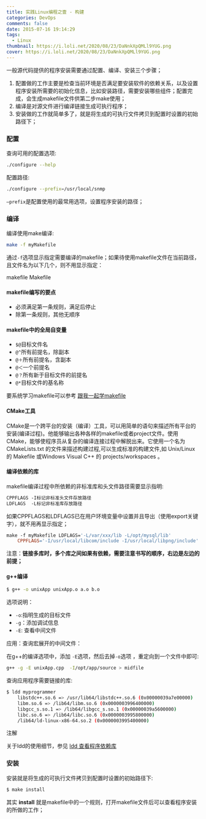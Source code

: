 ```yaml
---
title: 实践Linux编程之壹 - 构建
categories: DevOps
comments: false
date: 2015-07-16 19:14:29
tags:
  - Linux
thumbnail: https://i.loli.net/2020/08/23/DaNnkXpQMLl9YUG.png
cover: https://i.loli.net/2020/08/23/DaNnkXpQMLl9YUG.png
---
```


一般源代码提供的程序安装需要通过配置、编译、安装三个步骤；

1. 配置做的工作主要是检查当前环境是否满足要安装软件的依赖关系，以及设置程序安装所需要的初始化信息，比如安装路径，需要安装哪些组件；配置完成，会生成makefile文件供第二步make使用；
2. 编译是对源文件进行编译链接生成可执行程序；
3. 安装做的工作就简单多了，就是将生成的可执行文件拷贝到配置时设置的初始路径下；

<!--more-->

### 配置

查询可用的配置选项:

```bash
./configure --help
```

配置路径:

```bash
./configure --prefix=/usr/local/snmp
```

`–prefix`是配置使用的最常用选项，设置程序安装的路径；

### 编译

编译使用make编译:

```bash
make -f myMakefile
```

通过`-f`选项显示指定需要编译的makefile；如果待使用makefile文件在当前路径，且文件名为以下几个，则不用显示指定：

makefile Makefile

#### makefile编写的要点

- 必须满足第一条规则，满足后停止
- 除第一条规则，其他无顺序

#### makefile中的全局自变量

- `$@`目标文件名
- `@^`所有前提名，除副本
- `@＋`所有前提名，含副本
- `@＜`一个前提名
- `@？`所有新于目标文件的前提名
- `@*`目标文件的基名称

要系统学习makefile可以参考 [跟我一起学makefile](http://scc.qibebt.cas.cn/docs/linux/base/%B8%FA%CE%D2%D2%BB%C6%F0%D0%B4Makefile-%B3%C2%F0%A9.pdf)



#### CMake工具

CMake是一个跨平台的安装（编译）工具，可以用简单的语句来描述所有平台的安装(编译过程)。他能够输出各种各样的makefile或者project文件。使用CMake，能够使程序员从复杂的编译连接过程中解脱出来。它使用一个名为 CMakeLists.txt 的文件来描述构建过程,可以生成标准的构建文件,如 Unix/Linux 的 Makefile 或Windows Visual C++ 的 projects/workspaces 。

 

#### 编译依赖的库

makefile编译过程中所依赖的非标准库和头文件路径需要显示指明:

```reStructuredText
CPPFLAGS -I标记非标准头文件存放路径
LDFLAGS  -L标记非标准库存放路径
```

如果CPPFLAGS和LDFLAGS已在用户环境变量中设置并且导出（使用export关键字），就不用再显示指定；

```makefile
make -f myMakefile LDFLAGS='-L/var/xxx/lib -L/opt/mysql/lib'
    CPPFLAGS='-I/usr/local/libcom/include -I/usr/local/libpng/include'
```

注意：**链接多库时，多个库之间如果有依赖，需要注意书写的顺序，右边是左边的前提；**

#### g++编译

```bash
$ g++ -o unixApp unixApp.o a.o b.o
```

选项说明：

- `-o`:指明生成的目标文件
- `-g`：添加调试信息
- `-E`: 查看中间文件

应用：查询宏展开的中间文件：

在g++的编译选项中，添加 `-E`选项，然后去掉`-o`选项 ，重定向到一个文件中即可:

```bash
g++ -g -E unixApp.cpp  -I/opt/app/source > midfile
```

查询应用程序需要链接的库:

```bash
$ ldd myprogrammer
    libstdc++.so.6 => /usr/lib64/libstdc++.so.6 (0x00000039a7e00000)
    libm.so.6 => /lib64/libm.so.6 (0x0000003996400000)
    libgcc_s.so.1 => /lib64/libgcc_s.so.1 (0x00000039a5600000)
    libc.so.6 => /lib64/libc.so.6 (0x0000003995800000)
    /lib64/ld-linux-x86-64.so.2 (0x0000003995400000)
```

注解

关于ldd的使用细节，参见 [ldd 查看程序依赖库](https://linuxtools-rst.readthedocs.io/zh_CN/latest/tool/ldd.html#ldd)

### 安装

安装就是将生成的可执行文件拷贝到配置时设置的初始路径下:

```bash
$ make install
```

其实 **install** 就是makefile中的一个规则，打开makefile文件后可以查看程序安装的所做的工作；

